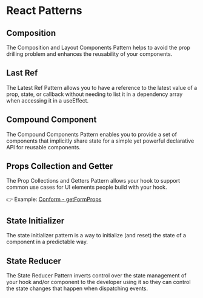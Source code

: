 # React Patterns

## Composition

The Composition and Layout Components Pattern helps to avoid the prop drilling problem and enhances the reusability of your components.

## Last Ref

The Latest Ref Pattern allows you to have a reference to the latest value of a prop, state, or callback without needing to list it in a dependency array when accessing it in a useEffect.

## Compound Component

The Compound Components Pattern enables you to provide a set of components that implicitly share state for a simple yet powerful declarative API for reusable components.

## Props Collection and Getter

The Prop Collections and Getters Pattern allows your hook to support common use cases for UI elements people build with your hook.

👉 Example: [Conform - getFormProps](https://conform.guide/api/react/getFormProps)

## State Initializer

The state initializer pattern is a way to initialize (and reset) the state of a component in a predictable way.

## State Reducer

The State Reducer Pattern inverts control over the state management of your hook and/or component to the developer using it so they can control the state changes that happen when dispatching events.
